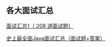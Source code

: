 ## 各大面试汇总

[面试汇总1（ 208 道面试题）](https://blog.csdn.net/fangchao2011/article/details/89203535)

[ 史上最全面Java面试汇总（面试题+答案）](https://blog.csdn.net/qq_18298439/article/details/80939968?ops_request_misc=%25257B%252522request%25255Fid%252522%25253A%252522160898768216780308345891%252522%25252C%252522scm%252522%25253A%25252220140713.130102334.pc%25255Fall.%252522%25257D&request_id=160898768216780308345891&biz_id=0&utm_medium=distribute.pc_search_result.none-task-blog-2~all~first_rank_v2~rank_v29_name-1-80939968.nonecase&utm_term=Java%E9%9D%A2%E8%AF%95)

